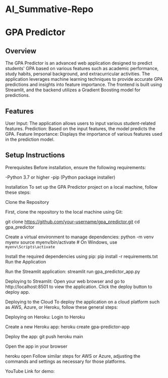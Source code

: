 # AI_Summative-Repo
# GPA Predictor

## Overview
The GPA Predictor is an advanced web application designed to predict students' GPA based on various features such as academic performance, study habits, personal background, and extracurricular activities. The application leverages machine learning techniques to provide accurate GPA predictions and insights into feature importance. The frontend is built using Streamlit, and the backend utilizes a Gradient Boosting model for predictions.

## Features
User Input: The application allows users to input various student-related features.
Prediction: Based on the input features, the model predicts the GPA.
Feature Importance: Displays the importance of various features used in the prediction model.

## Setup Instructions
Prerequisites
Before installation, ensure the following requirements:

-Python 3.7 or higher
-pip (Python package installer)

Installation
To set up the GPA Predictor project on a local machine, follow these steps:

Clone the Repository

First, clone the repository to the local machine using Git:

git clone https://github.com/your-username/gpa_predictor.git
cd gpa_predictor

Create a virtual environment to manage dependencies:
python -m venv myenv
source myenv/bin/activate  # On Windows, use `myenv\Scripts\activate`


Install the required dependencies using pip:
pip install -r requirements.txt
Run the Application

Run the Streamlit application:
streamlit run gpa_predictor_app.py

Deploying to Streamlit:
Open your web browser and go to http://localhost:8501 to view the application.
Click the deploy button to deploy app.

Deploying to the Cloud
To deploy the application on a cloud platform such as AWS, Azure, or Heroku, follow these general steps:


Deploying on Heroku:
Login to Heroku

Create a new Heroku app:
heroku create gpa-predictor-app

Deploy the app:
git push heroku main

Open the app in your browser

heroku open
Follow similar steps for AWS or Azure, adjusting the commands and settings as necessary for those platforms.


YouTube Link for demo:
